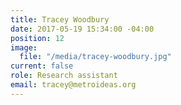 ```yaml
---
title: Tracey Woodbury
date: 2017-05-19 15:34:00 -04:00
position: 12
image:
  file: "/media/tracey-woodbury.jpg"
current: false
role: Research assistant
email: tracey@metroideas.org
---
```


